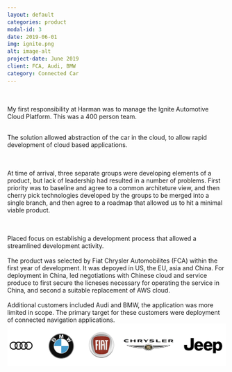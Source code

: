 ```yaml
---
layout: default
categories: product
modal-id: 3
date: 2019-06-01
img: ignite.png
alt: image-alt
project-date: June 2019
client: FCA, Audi, BMW
category: Connected Car
---
```


 <div style="text-align: left">

<br>
<br>
My first responsibility at Harman was to manage the Ignite Automotive Cloud Platform.  This was a 400 person team.  

<br>
<br>

The solution allowed abstraction of the car in the cloud, to allow rapid development of cloud based applications.  
<br>
<br>

At time of arrival, three separate groups were developing elements of a product, but lack of leadership had resulted in a number of problems.  First priority was to baseline and agree to a common architeture view, and then cherry pick technologies developed by the groups to be merged into a single branch, and then agree to a roadmap that allowed us to hit a minimal viable product.  

<br>
<br>
Placed focus on establishig a development process that allowed a streamlined development activity.
<br>
<br>
The product was selected by Fiat Chrysler Automobilites (FCA) within the first year of development.  It was depoyed in US, the EU, asia and China.  For deployment in China, led negotiations with Chinese cloud and service produce to first secure the licneses necessary for operating the service in China, and second a suitable replacement of AWS cloud. 
<br>
<br>
Additional customers included Audi and BMW, the application was more limited in scope.  The primary target for these customers were deployment of connected navigation applications.  


<div style="text-align: left;">
    <img src="img/portfolio/ignite_customers.png" alt="App Store Customers" style="width: 750px;">
</div>
<br><br>